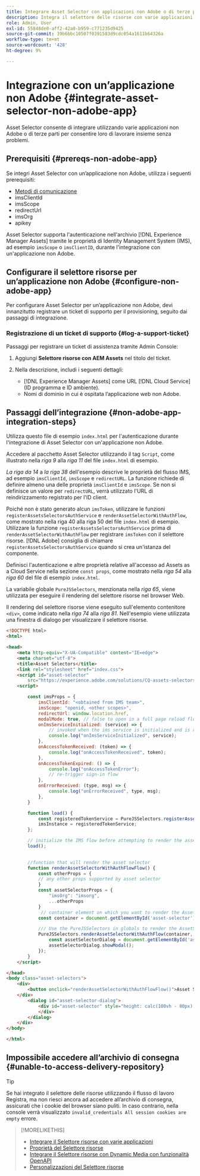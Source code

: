 ```yaml
---
title: Integrare Asset Selector con applicazioni non Adobe o di terze parti
description: Integra il selettore delle risorse con varie applicazioni Adobe, non Adobe e di terze parti.
role: Admin, User
exl-id: 55848de0-aff2-42a0-b959-c771235d9425
source-git-commit: 39b6bbc10507f0391583d9cdc054a1611b64326a
workflow-type: tm+mt
source-wordcount: '428'
ht-degree: 9%

---
```


# Integrazione con un’applicazione non Adobe {#integrate-asset-selector-non-adobe-app}

Asset Selector consente di integrare utilizzando varie applicazioni non Adobe o di terze parti per consentire loro di lavorare insieme senza problemi.

## Prerequisiti {#prereqs-non-adobe-app}

Se integri Asset Selector con un’applicazione non Adobe, utilizza i seguenti prerequisiti:

* [Metodi di comunicazione](/help/assets/overview-asset-selector.md#prereqs)
* imsClientId
* imsScope
* redirectUrl
* imsOrg
* apikey

Asset Selector supporta l&#39;autenticazione nell&#39;archivio [!DNL Experience Manager Assets] tramite le proprietà di Identity Management System (IMS), ad esempio `imsScope` o `imsClientID`, durante l&#39;integrazione con un&#39;applicazione non Adobe.

## Configurare il selettore risorse per un’applicazione non Adobe {#configure-non-adobe-app}

Per configurare Asset Selector per un’applicazione non Adobe, devi innanzitutto registrare un ticket di supporto per il provisioning, seguito dai passaggi di integrazione.

### Registrazione di un ticket di supporto {#log-a-support-ticket}

Passaggi per registrare un ticket di assistenza tramite Admin Console:

1. Aggiungi **Selettore risorse con AEM Assets** nel titolo del ticket.

1. Nella descrizione, includi i seguenti dettagli:

   * [!DNL Experience Manager Assets] come URL [!DNL Cloud Service] (ID programma e ID ambiente).
   * Nomi di dominio in cui è ospitata l’applicazione web non Adobe.

## Passaggi dell’integrazione {#non-adobe-app-integration-steps}

Utilizza questo file di esempio `index.html` per l&#39;autenticazione durante l&#39;integrazione di Asset Selector con un&#39;applicazione non Adobe.

Accedere al pacchetto Asset Selector utilizzando il tag `Script`, come illustrato nella *riga 9* alla *riga 11* del file `index.html` di esempio.

*La riga da 14* a *la riga 38* dell&#39;esempio descrive le proprietà del flusso IMS, ad esempio `imsClientId`, `imsScope` e `redirectURL`. La funzione richiede di definire almeno una delle proprietà `imsClientId` e `imsScope`. Se non si definisce un valore per `redirectURL`, verrà utilizzato l&#39;URL di reindirizzamento registrato per l&#39;ID client.

Poiché non è stato generato alcun `imsToken`, utilizzare le funzioni `registerAssetsSelectorsAuthService` e `renderAssetSelectorWithAuthFlow`, come mostrato nella riga 40 alla riga 50 del file `index.html` di esempio. Utilizzare la funzione `registerAssetsSelectorsAuthService` prima di `renderAssetSelectorWithAuthFlow` per registrare `imsToken` con il selettore risorse. [!DNL Adobe] consiglia di chiamare `registerAssetsSelectorsAuthService` quando si crea un&#39;istanza del componente.

Definisci l&#39;autenticazione e altre proprietà relative all&#39;accesso ad Assets as a Cloud Service nella sezione `const props`, come mostrato nella *riga 54* alla *riga 60* del file di esempio `index.html`.

La variabile globale `PureJSSelectors`, menzionata nella *riga 65*, viene utilizzata per eseguire il rendering del selettore risorse nel browser Web.

Il rendering del selettore risorse viene eseguito sull&#39;elemento contenitore `<div>`, come indicato nella *riga 74* alla *riga 81*. Nell&#39;esempio viene utilizzata una finestra di dialogo per visualizzare il selettore risorse.

```html {line-numbers="true"}
<!DOCTYPE html>
<html>

<head>
    <meta http-equiv="X-UA-Compatible" content="IE=edge">
    <meta charset="utf-8">
    <title>Asset Selectors</title>
    <link rel="stylesheet" href="index.css">
    <script id="asset-selector"
        src="https://experience.adobe.com/solutions/CQ-assets-selectors/static-assets/resources/assets-selectors.js"></script>
    <script>

        const imsProps = {
            imsClientId: "<obtained from IMS team>",
            imsScope: "openid, <other scopes>",
            redirectUrl: window.location.href,
            modalMode: true, // false to open in a full page reload flow
            onImsServiceInitialized: (service) => {
                // invoked when the ims service is initialized and is ready
                console.log("onImsServiceInitialized", service);
            },
            onAccessTokenReceived: (token) => {
                console.log("onAccessTokenReceived", token);
            },
            onAccessTokenExpired: () => {
                console.log("onAccessTokenError");
                // re-trigger sign-in flow
            },
            onErrorReceived: (type, msg) => {
                console.log("onErrorReceived", type, msg);
            },
        }

        function load() {
            const registeredTokenService = PureJSSelectors.registerAssetsSelectorsAuthService(imsProps);
            imsInstance = registeredTokenService;
        };

        // initialize the IMS flow before attempting to render the asset selector
        load();
        

        //function that will render the asset selector
        function renderAssetSelectorWithAuthFlowFlow() {
            const otherProps = {
            // any other props supported by asset selector
            }
            const assetSelectorProps = {
                "imsOrg": "imsorg",
                ...otherProps
            }
             // container element on which you want to render the AssetSelector/DestinationSelector component
            const container = document.getElementById('asset-selector');

            /// Use the PureJSSelectors in globals to render the AssetSelector/DestinationSelector component
            PureJSSelectors.renderAssetSelectorWithAuthFlow(container, assetSelectorProps, () => {
                const assetSelectorDialog = document.getElementById('asset-selector-dialog');
                assetSelectorDialog.showModal();
            });
        }
    </script>

</head>
<body class="asset-selectors">
    <div>
        <button onclick="renderAssetSelectorWithAuthFlowFlow()">Asset Selector - Select Assets with Ims Flow</button>
    </div>
        <dialog id="asset-selector-dialog">
            <div id="asset-selector" style="height: calc(100vh - 80px); width: calc(100vw - 60px); margin: -20px;">
            </div>
        </dialog>
    </div>
</body>

</html>
```

## Impossibile accedere all’archivio di consegna {#unable-to-access-delivery-repository}

>[!TIP]
>
>Se hai integrato il selettore delle risorse utilizzando il flusso di lavoro Registra, ma non riesci ancora ad accedere all’archivio di consegna, assicurati che i cookie del browser siano puliti. In caso contrario, nella console verrà visualizzato `invalid_credentials All session cookies are empty` errore.

>[!MORELIKETHIS]
>
>* [Integrare il Selettore risorse con varie applicazioni](/help/assets/integrate-asset-selector.md)
>* [Proprietà del Selettore risorse](/help/assets/asset-selector-properties.md)
>* [Integrare il Selettore risorse con Dynamic Media con funzionalità OpenAPI](/help/assets/integrate-asset-selector-dynamic-media-open-api.md)
>* [Personalizzazioni del Selettore risorse](/help/assets/asset-selector-customization.md)
